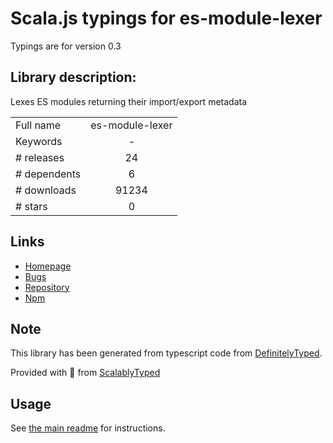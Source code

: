 
# Scala.js typings for es-module-lexer

Typings are for version 0.3

## Library description:
Lexes ES modules returning their import/export metadata

|                    |                 |
| ------------------ | :-------------: |
| Full name          | es-module-lexer |
| Keywords           | - |
| # releases         | 24 |
| # dependents       | 6 |
| # downloads        | 91234 |
| # stars            | 0 |

## Links
- [Homepage](https://github.com/guybedford/es-module-lexer#readme)
- [Bugs](https://github.com/guybedford/es-module-lexer/issues)
- [Repository](https://github.com/guybedford/es-module-lexer)
- [Npm](https://www.npmjs.com/package/es-module-lexer)
    


## Note
This library has been generated from typescript code from [DefinitelyTyped](https://definitelytyped.org).

Provided with :purple_heart: from [ScalablyTyped](https://github.com/oyvindberg/ScalablyTyped)

## Usage
See [the main readme](../../readme.md) for instructions.


